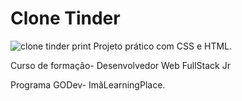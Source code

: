 # Clone Tinder
![clone tinder print](https://user-images.githubusercontent.com/105944659/170914321-07ae0b59-2a78-45a7-a96f-5b79883d3d20.png)
Projeto prático com CSS e HTML.

Curso de formação- Desenvolvedor Web FullStack Jr  

Programa GODev- ImãLearningPlace.
